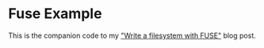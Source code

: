 # Fuse Example

This is the companion code to my ["Write a filesystem with FUSE"](http://engineering.facile.it/blog/eng/write-filesystem-fuse/) blog post.
